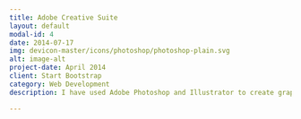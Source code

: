 ```yaml
---
title: Adobe Creative Suite
layout: default
modal-id: 4
date: 2014-07-17
img: devicon-master/icons/photoshop/photoshop-plain.svg 
alt: image-alt
project-date: April 2014
client: Start Bootstrap
category: Web Development
description: I have used Adobe Photoshop and Illustrator to create graphics for various events. I also can edit existing photos well. 

---
```

